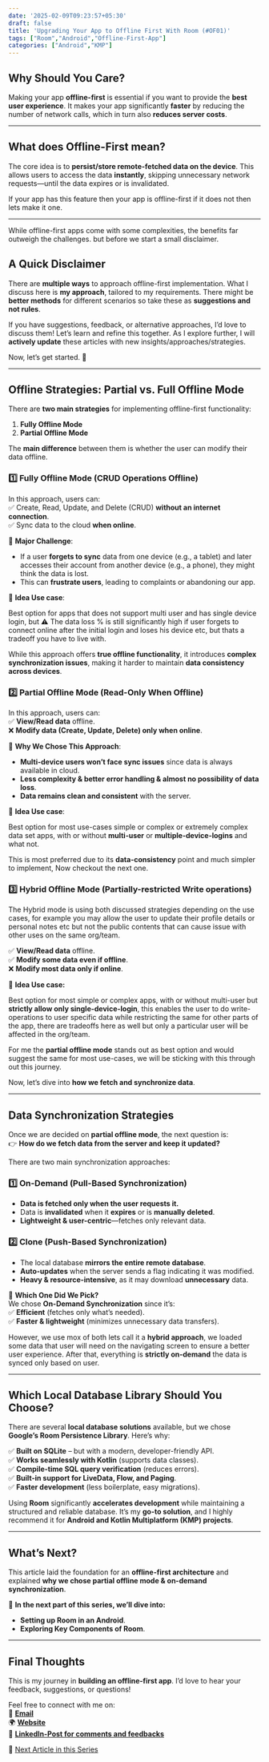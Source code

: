 ```yaml
---
date: '2025-02-09T09:23:57+05:30' 
draft: false
title: 'Upgrading Your App to Offline First With Room (#OF01)'
tags: ["Room","Android","Offline-First-App"]
categories: ["Android","KMP"]
---
```

## Why Should You Care?

Making your app **offline-first** is essential if you want to provide the **best user experience**. It makes your app significantly **faster** by reducing the number of network calls, which in turn also **reduces server costs**.  

---

## What does Offline-First mean?

The core idea is to **persist/store remote-fetched data on the device**. This allows users to access the data **instantly**, skipping unnecessary network requests—until the data expires or is invalidated.  

If your app has this feature then your app is offline-first if it does not then lets make it one.

---

While offline-first apps come with some complexities, the benefits far outweigh the challenges. but before we start a small disclaimer.  

## A Quick Disclaimer

There are **multiple ways** to approach offline-first implementation. What I discuss here is **my approach**, tailored to my requirements. There might be **better methods** for different scenarios so take these as **suggestions and not rules**.

If you have suggestions, feedback, or alternative approaches, I’d love to discuss them! Let’s learn and refine this together. As I explore further, I will **actively update** these articles with new insights/approaches/strategies.  

Now, let’s get started. 🚀

---

## Offline Strategies: Partial vs. Full Offline Mode

There are **two main strategies** for implementing offline-first functionality:  

1. **Fully Offline Mode**  
2. **Partial Offline Mode**  

The **main difference** between them is whether the user can modify their data offline.  

### 1️⃣ Fully Offline Mode (CRUD Operations Offline)

In this approach, users can:  
✅ Create, Read, Update, and Delete (CRUD) **without an internet connection**.  
✅ Sync data to the cloud **when online**.  

🔴 **Major Challenge**:  

- If a user **forgets to sync** data from one device (e.g., a tablet) and later accesses their account from another device (e.g., a phone), they might think the data is lost.  
- This can **frustrate users**, leading to complaints or abandoning our app.

🔵 **Idea Use case**:

Best option for apps that does not support multi user and has single device login, but ⚠️ The data loss % is still significantly high if user forgets to connect online after the initial login and loses his device etc, but thats a tradeoff you have to live with.

While this approach offers **true offline functionality**, it introduces **complex synchronization issues**, making it harder to maintain **data consistency across devices**.  

### 2️⃣ Partial Offline Mode (Read-Only When Offline)

In this approach, users can:  
✅ **View/Read data** offline.  
❌ **Modify data (Create, Update, Delete) only when online**.  

🔹 **Why We Chose This Approach**:  

- **Multi-device users won’t face sync issues** since data is always available in cloud.
- **Less complexity & better error handling & almost no possibility of data loss**.  
- **Data remains clean and consistent** with the server.

🔵 **Idea Use case**:

Best option for most use-cases simple or complex or extremely complex data set apps, with or without **multi-user** or **multiple-device-logins** and what not.

This is most preferred due to its **data-consistency** point and much simpler to implement, Now checkout the next one.

### 3️⃣ Hybrid Offline Mode (Partially-restricted Write operations)

 The Hybrid mode is using both discussed strategies depending on the use cases, for example you may allow the user to update their profile details or personal notes etc but not the public contents that can cause issue with other uses on the same org/team.

✅ **View/Read data** offline.    
✅ **Modify some data even if offline**.   
❌ **Modify most data only if online**. 

🔵 **Idea Use case:**

Best option for most simple or complex apps, with or without multi-user but **strictly allow only single-device-login**, this enables the user to do write-operations to user specific data while restricting the same for other parts of the app, there are tradeoffs here as well but only a particular user will be affected in the org/team.

For me the **partial offline mode** stands out as best option and would suggest the same for most use-cases, we will be sticking with this through out this journey.

Now, let’s dive into **how we fetch and synchronize data**.

---

## **Data Synchronization Strategies**  

Once we are decided on **partial offline mode**, the next question is:  
👉 **How do we fetch data from the server and keep it updated?**  

There are two main synchronization approaches:  

### 1️⃣ On-Demand (Pull-Based Synchronization)

- **Data is fetched only when the user requests it.**  
- Data is **invalidated** when it **expires** or is **manually deleted**.  
- **Lightweight & user-centric**—fetches only relevant data.  

### 2️⃣ Clone (Push-Based Synchronization)

- The local database **mirrors the entire remote database**.  
- **Auto-updates** when the server sends a flag indicating it was modified.  
- **Heavy & resource-intensive**, as it may download **unnecessary** data.  

🔹 **Which One Did We Pick?**  
We chose **On-Demand Synchronization** since it’s:  
✅ **Efficient** (fetches only what’s needed).  
✅ **Faster & lightweight** (minimizes unnecessary data transfers).  

However, we use mox of both lets call it a **hybrid approach**, we loaded some data that user will need on the navigating screen to ensure a better user experience.  After that, everything is **strictly on-demand** the data is synced only based on user. 

---

## **Which Local Database Library Should You Choose?**  

There are several **local database solutions** available, but we chose **Google’s Room Persistence Library**. Here’s why:  

✅ **Built on SQLite** – but with a modern, developer-friendly API.  
✅ **Works seamlessly with Kotlin** (supports data classes).  
✅ **Compile-time SQL query verification** (reduces errors).  
✅ **Built-in support for LiveData, Flow, and Paging**.  
✅ **Faster development** (less boilerplate, easy migrations).  

Using **Room** significantly **accelerates development** while maintaining a structured and reliable database. It’s my **go-to solution**, and I highly recommend it for **Android and Kotlin Multiplatform (KMP) projects**.  

---

## **What’s Next?**  

This article laid the foundation for an **offline-first architecture** and explained **why we chose partial offline mode & on-demand synchronization**.  

📌 **In the next part of this series, we’ll dive into:**  

- **Setting up Room in an Android**.
- **Exploring Key Components of Room**.

---

## **Final Thoughts**  

This is my journey in **building an offline-first app**. I’d love to hear your feedback, suggestions, or questions!  

Feel free to connect with me on:  
📩 **[Email](mailto:mail@eknath.dev)**  
🌍 **[Website](https://eknath.dev)**  
💫 **[LinkedIn-Post for comments and feedbacks](https://www.linkedin.com/posts/eganathan_offlinefirstandroid-offlinefirst-android-activity-7294912159627546624-TG77?utm_source=share&utm_medium=member_desktop&rcm=ACoAABYcOpgBgvDfy-0uUjfX0HTNqzzLfKZQAQU)**

🔖 [Next Article in this Series](https://md.eknath.dev/posts/upgrading-your-app-to-offline-first-with-room-part-2/)
